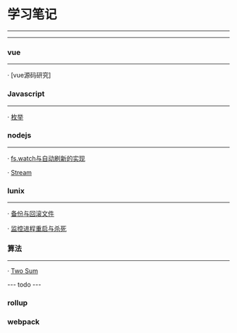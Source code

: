 # 学习笔记

---
---


### vue
---

· [vue源码研究]


### Javascript
---

· [枚举](/201711/enmuerable.md)

### nodejs
---

· [fs.watch与自动刷新的实现](/201903/watchFile.md)

· [Stream](/201904/stream.md)


### lunix
---

· [备份与回滚文件](/201711/copyandroll.md)

· [监控进程重启与杀死](/201904/monitor.md)


### 算法
---

· [Two Sum](/201904/twoSum.md)



--- todo ---

### rollup

### webpack


